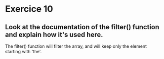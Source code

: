 # Exercice 10

## Look at the documentation of the filter() function and explain how it's used here.

The filter() function will filter the array, and will keep only the element starting with 'the'.